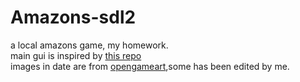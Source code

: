 # Amazons-sdl2
a local amazons game, my homework.\
main gui is inspired by [this repo](https://github.com/plutojia/Reversi-SDL)\
images in date are from [opengameart](https://opengameart.org/),some has been edited by me.
